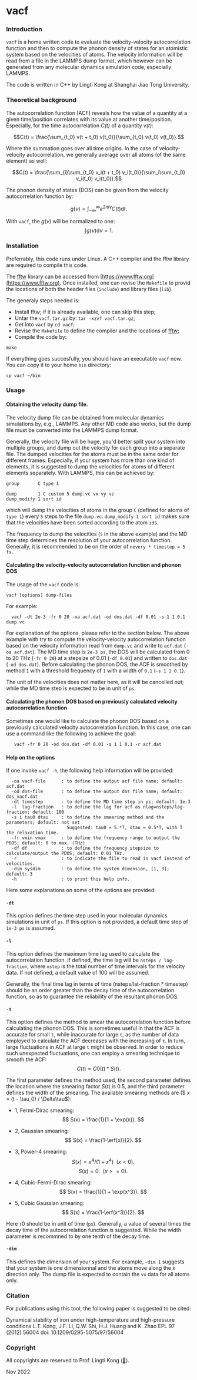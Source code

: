 # vacf

###  Introduction

`vacf` is a home written code to evaluate the velocity-velocity autocorrelation
function and then to compute the phonon density of states for an atomistic system
based on the velocities of atoms. The velocity information will be read from a file
in the LAMMPS dump format, which however can be generated from any molecular
dynamics simulation code, especially LAMMPS.

The code is written in C++ by Lingti Kong at Shanghai Jiao Tong University.

### Theoretical background

The autocorrelation function (ACF) reveals how the value of a quantity at a given
time/position correlates with its value at another time/position. Especially, for
the time autocorrelation *C(t)* of a quantity *v(t)*:

$$C(t) = \frac{\sum_{t_0} v(t + t_0) v(t_0)}{\sum_{t_0} v(t_0) v(t_0)}.$$

Where the summation goes over all time origins. In the case of velocity-velocity
autocorrelation, we generally average over all atoms (of the same element) as well:

$$C(t) = \frac{\sum_{i}\sum_{t_0} v_i(t + t_0) v_i(t_0)}{\sum_i\sum_{t_0} v_i(t_0) v_i(t_0)}.$$

The phonon density of states (DOS) can be given from the velocity autocorrelation function
by:

$$g(\nu) = \int_{-\infty}^{\infty}e^{2\pi i\nu} C(t)\mathrm{d}t.$$

With `vacf`, the $g(\nu)$ will be normalized to one:
$$\int g(\nu)\mathrm{d}\nu = 1.$$

### Installation

Preferrably, this code runs under Linux. A C++ compiler and the fftw library are
required to compile this code.

The [fftw](https://www.fftw.org) library can be accessed from [https://www.fftw.org](https://www.fftw.org).
Once installed, one can revise the `Makefile` to provid the locations of both the
header files (`include`) and library files (`lib`).

The generaly steps needed is:
- Install fftw; if it is already available, one can skip this step;
- Untar the `vacf.tar.gz` by: `tar -xzvf vacf.tar.gz`;
- Get into `vacf` by `cd vacf`;
- Revise the `Makefile` to define the compiler and the locations of [fftw](https://www.fftw.org);
- Compile the code by:

`make`

If everything goes succesfully, you should have an executable `vacf` now. You can copy it to
your home `bin` directory:

`cp vacf ~/bin`

### Usage
#### Obtaining the velocity dump file.
The velocity dump file can be obtained from molecular dynamics simulations by, e.g., LAMMPS.
Any other MD code also works, but the dump file must be converted into the LAMMPS dump format.

Generally, the velocity file will be huge, you'd better split your system into multiple groups,
and dump out the velocity for each group into a separate file. The dumped velocities for the atoms
must be in the same order for different frames. Especially, if your system has more than one kind
of elements, it is suggested to dump the velocities for atoms of different elements separately.
With LAMMPS, this can be achieved by:

```
group       C type 1

dump        1 C custom 5 dump.vc vx vy vz
dump_modify 1 sort id
```

which will dump the velocities of atoms in the group `C` (defined for atoms of `type 1`)
every `5` steps to the file `dump.vc`. `dump_modify 1 sort id` makes sure that the velocities
have been sorted according to the atom `id`s.

The frequency to dump the velocities (`5` in the above example) and the MD time step determines
the resolution of your autocorrelation function. Generally, it is recommended to be on the order
of `nevery * timestep = 5 fs.`

#### Calculating the velocity-velocity autocorrelation function and phonon DOS
The usage of the `vacf` code is:

`vacf [options] dump-files`

For example:
```
  vacf -dt 2e-3 -fr 0 20 -oa acf.dat -od dos.dat -df 0.01 -s 1 1 0.1 dump.vc
```

For explanation of the options, please refer to the section below. The above example
with try to compute the velocity-velocity autocorrelation function based on the velocity
information read from `dump.vc` and write to `acf.dat` (`-oa acf.dat`). The MD time
step is `2e-3 ps`, the DOS will be calculated from 0 to 20 THz (`-fr 0 20`) at a
stepsize of 0.01 (`-df 0.01`) and written to `dos.dat` (`-od dos.dat`).
Before calculating the phonon DOS, the ACF is smoothed by method `1` with a threshold
frequency of `1` with a width of `0.1` (`-s 1 1 0.1`).

The unit of the velocities does not matter here, as it will be cancelled out; while the
MD time step is expected to be in unit of `ps`.

#### Calculating the phonon DOS based on previously calculated velocity autocorrelation function
Sometimes one would like to calculate the phonon DOS based on a previously calculated
velocity autocorrelation function. In this case, one can use a command like the following to
achieve the goal:
```
   vacf -fr 0 20 -od dos.dat -df 0.01 -s 1 1 0.1 -r acf.dat
```

#### Help on the options
If one invoke `vacf -h`, the following help information will be provided:
```
  -oa vacf-file      : to define the output acf file name; default: acf.dat
  -od dos-file       : to define the output dos file name; default: dos_vacf.dat
  -dt timestep       : to define the MD time step in ps; default: 1e-3
  -l  lag-fraction   : to define the lag for acf as nlag=nsteps/lag-fraction; default: 100
  -s i tau0 dtau     : to define the smearing method and the parameters; default: not set
                       Suggested: tau0 = 5.*T, dtau = 0.5*T, with T the relaxation time.
  -fr vmin vmax      : to define the frequency range to output the PDOS; default: 0 to max. (THz)
  -df df             : to define the frequency stepsize to calculate/output the PDOS; default: 0.01 THz.
  -r                 : to indicate the file to read is vacf instead of velocities.
  -dim sysdim        : to define the system dimension, [1, 3]; default: 3
  -h                 : to print this help info.
```
Here some explanations on some of the options are provided:

#### `-dt`
This option defines the time step used in your molecular dynamics simulations in unit of `ps`.
If this option is not provided, a default time step of `1e-3 ps` is assumed.

#### `-l`
This option defines the maximum time lag used to calculate the autocorrelation function.
If defined, the time lag will be `nsteps / lag-fraction`, where `nstep` is the total number
of time intervals for the velocity data. If not defined, a default value of 100 will be
assumed.

Generally, the final time lag in terms of time (nsteps/lat-fraction * timestep) should be
an order greater than the decay time of the autocorrelation function, so as to guarantee
the reliability of the resultant phonon DOS.

#### `-s`
This option defines the method to smear the autocorrelation function before calculating the
phonon DOS. This is sometimes useful in that the ACF is accurate for small `t`, while inaccurate
for large `t`, as the number of data employed to calculate the ACF decreases with the increasing
of `t`. In turn, large fluctuations in ACF at large `t` might be observed. In order to reduce
such unexpected fluctuations, one can employ a smearing technique to smooth the ACF:
$$ C(t) = C0(t) * S(t).$$

The first parameter defines the method used, the second parameter defines the location where the
smearing factor $S(t)$ is 0.5, and the third parameter defines the width of the smearing.
The available smearing methods are ($ x = (t - \tau_0) / \Delta\tau$):

 - 1, Fermi-Dirac smearing:
$$ S(x) = \frac{1}{1 + \exp(x)}. $$

 - 2, Gaussian smearing:
$$ S(x) = \frac{1-\erf(x)}{2}. $$

 - 3, Power-4 smearing:
$$ S(x) = x^4/(1 + x^4)~~(x < 0). $$
$$ S(x) = 0.           ~~(x >= 0). $$

 - 4, Cubic-Fermi-Dirac smearing:
$$ S(x) = \frac{1}{1 + \exp(x^3)}. $$

 - 5, Cubic Gaussian smearing:
$$ S(x) = \frac{1-\erf(x^3)}{2}. $$

Here $\tau0$ should be in unit of time (`ps`). Generally, a value of several times the decay
time of the autocorrelation function is suggested. While the width parameter is recommned to
by one tenth of the decay time.

#### `-dim`
This defines the dimension of your system. For example, `-dim 1` suggests that your system
is one dimensionnal and the atoms move along the x direction only. The dump file is expected
to contain the `vx` data for all atoms only.

### Citation
For publications using this tool, the following paper is suggested to be cited:

Dynamical stability of iron under high-temperature and high-pressure conditions
L.T. Kong, J.F. Li, Q.W. Shi, H.J. Huang and K. Zhao
EPL 97 (2012) 56004 doi: 10.1209/0295-5075/97/56004

### Copyright
All copyrights are reserved to Prof. Lingti Kong ([:love_letter:](mailto:konglt@sjtu.edu.cn)).

Nov 2022
